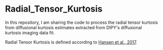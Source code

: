 # Radial_Tensor_Kurtosis

In this repository, I am sharing the code to process the radial tensor kurtosis from diffusional kurtosis estimates extracted from DIPY's diffusional kurtosis imaging data fit.

Radial Tensor Kurtosis is defined according to [Hansen et al., 2017](https://pubmed.ncbi.nlm.nih.gov/27539807/).
 
